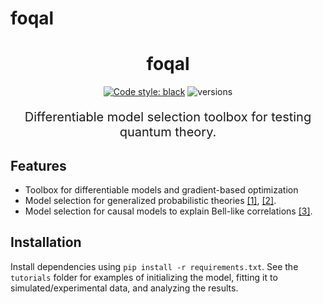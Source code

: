 # foqal


<h1 align="center">
 foqal
</h1>

<div align="center">

[![Code style: black](https://img.shields.io/badge/code%20style-black-000000.svg)](https://github.com/ambv/black)
![versions](https://img.shields.io/badge/python-3.8%20%7C%203.9%20%7C%203.10-blue)

</div>

<p align="center" style="font-size:20px">
    Differentiable model selection toolbox for testing quantum theory.
</p>


## Features
* Toolbox for differentiable models and gradient-based optimization
* Model selection for generalized probabilistic theories 
[[1]](https://journals.aps.org/prxquantum/abstract/10.1103/PRXQuantum.2.020302),
[[2]](https://journals.aps.org/pra/abstract/10.1103/PhysRevA.105.032204).
* Model selection for causal models to explain Bell-like correlations 
[[3]](https://journals.aps.org/pra/abstract/10.1103/PhysRevA.105.042220).


## Installation
Install dependencies using `pip install -r requirements.txt`.
See the `tutorials` folder for examples of initializing the model, fitting it to simulated/experimental data, and 
analyzing the results.
